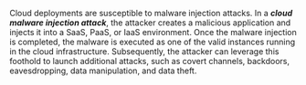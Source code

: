 Cloud deployments are susceptible to malware injection attacks. In a **_cloud malware injection attack_**, the attacker creates a malicious application and injects it into a SaaS, PaaS, or IaaS environment. Once the malware injection is completed, the malware is executed as one of the valid instances running in the cloud infrastructure. Subsequently, the attacker can leverage this foothold to launch additional attacks, such as covert channels, backdoors, eavesdropping, data manipulation, and data theft.


